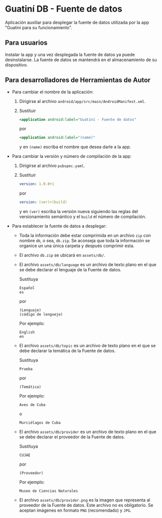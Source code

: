 # Guatiní DB - Fuente de datos

Aplicación auxiliar para desplegar la fuente de datos utilizada por la app "Guatiní para su funcionamiento".

## Para usuarios

Instalar la app y una vez desplegada la fuente de datos ya puede desinstalarse. La fuente de datos se mantendrá en el almacenamiento de su dispositivo.

## Para desarrolladores de Herramientas de Autor

- Para cambiar el nombre de la aplicación:
  
  1. Dirigirse al archivo `android/app/src/main/AndroidManifest.xml`.
  
  2. Sustituir
     
     ```xml
     <application android:label="Guatiní - Fuente de datos"
     ```
     
      por
     
     ```xml
     <application android:label="(name)"
     ```
     
      y en `(name)` escriba el nombre que desea darle a la app.

- Para cambiar la versión y número de compilación de la app:
  
  1. Dirigirse al archivo `pubspec.yaml`.
  
  2. Sustituir
     
     ```yml
     version: 1.0.0+1
     ```
     
      por
     
     ```yml
     version: (ver)+(build)
     ```
     
     y en `(ver)` escriba la versión nueva siguiendo las reglas del versionamiento semántico y el `build` el número de compilación.

- Para establecer la fuente de datos a desplegar:
  
  - Toda la información debe estar comprimida en un archivo `zip` con nombre `db`, o sea, `db.zip`. Se aconseja que toda la información se organice un una única carpeta y después comprimir esta.
  
  - El archivo `db.zip` se ubicará en `assets/db/`.
  
  - El archivo `assets/db/language` es un archivo de texto plano en el que se debe declarar el lenguaje de la Fuente de datos.
    
    Sustituya
    
    ```
    Español
    es
    ```
    
    por
    
    ```
    (Lenguaje)
    (código de lengueje)
    ```
    
    Por ejemplo:
    
    ```
    English
    en
    ```
  
  - El archivo `assets/db/topic` es un archivo de texto plano en el que se debe declarar la temática de la Fuente de datos.
    
    Sustituya
    
    ```
    Prueba
    ```
    
    por
    
    ```
    (Temática)
    ```
    
    Por ejemplo:
    
    ```
    Aves de Cuba
    ```
    
    o
    
    ```
    Murciélagos de Cuba
    ```
  
  - El archivo `assets/db/provider` es un archivo de texto plano en el que se debe declarar el proveedor de la Fuente de datos.
    
    Sustituya
    
    ```
    CUJAE
    ```
    
    por
    
    ```
    (Proveedor)
    ```
    
    Por ejemplo:
    
    ```
    Museo de Ciencias Naturales
    ```
  
  - El archivo `assets/db/provider.png` es la imagen que representa al proveedor de la Fuente de datos. Este archivo no es obligatorio. Se aceptan imágenes en formato `PNG` (recomendado) y `JPG`.
